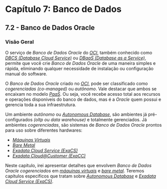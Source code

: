 # Capítulo 7: Banco de Dados

## 7.2 - Banco de Dados Oracle

### __Visão Geral__

O serviço de _Banco de Dados Oracle_ do _[OCI](https://www.oracle.com/cloud/)_, também conhecido como _[DBCS (Database Cloud Service)](https://docs.oracle.com/pt-br/iaas/Content/Database/Concepts/databaseoverview.htm)_ ou _[DBaaS (Database as a Service)](https://en.wikipedia.org/wiki/Data_as_a_service)_, permite que você crie _Banco de Dados Oracle_ de uma maneira simples e rápida, eliminando qualquer necessidade de instalação ou configuração manual do software.

O _Banco de Dados Oracle_ criado no _[OCI](https://www.oracle.com/cloud/)_, pode ser classificado como _cogerenciadas (co-managed)_ ou _autônomo_. Vale destacar que ambos se encaixam no modelo _[PaaS](https://pt.wikipedia.org/wiki/Plataforma_como_servi%C3%A7o)_. Ou seja, você recebe acesso total aos recursos e operações disponíveis do banco de dados, mas é a _Oracle_ quem possui e gerencia toda a sua infraestrutura.

Um ambiente _autônomo_ ou _[Autonomous Database](https://docs.oracle.com/pt-br/iaas/Content/Database/Concepts/adboverview.htm#Overview_of_Autonomous_Databases)_, são ambientes já pré-configurados _(oltp ou data warehouse)_ e totalmente gerenciados. Já ambientes _cogerenciadas_, são sistemas de _Banco de Dados Oracle_ prontos para uso sobre diferentes hardwares:

- _[Máquinas Virtuais](https://docs.oracle.com/pt-br/iaas/Content/Database/Concepts/overview.htm#Virtual)_
- _[Bare Metal](https://docs.oracle.com/pt-br/iaas/Content/Database/Concepts/overview.htm#baremetal)_
- _[Exadata Cloud Service (ExaCS)](https://docs.oracle.com/pt-br/iaas/Content/Database/Concepts/exaoverview.htm)_
- _[Exadata Cloud@Customer (ExaCC)](https://docs.oracle.com/pt-br/iaas/exadata/index.html)_

Neste capítulo, irei apresentar detalhes que envolvem _Banco de Dados Oracle_ _cogerenciados_ em _[máquinas virtuais](https://docs.oracle.com/pt-br/iaas/Content/Database/Concepts/overview.htm#Virtual)_ e _[bare metal](https://docs.oracle.com/pt-br/iaas/Content/Database/Concepts/overview.htm#baremetal)_. Teremos capítulos especificos que tratam sobre _[Autonomous Database](https://docs.oracle.com/pt-br/iaas/Content/Database/Concepts/adboverview.htm#Overview_of_Autonomous_Databases)_ e _[Exadata Cloud Service (ExaCS)](https://docs.oracle.com/pt-br/iaas/Content/Database/Concepts/exaoverview.htm)_.
